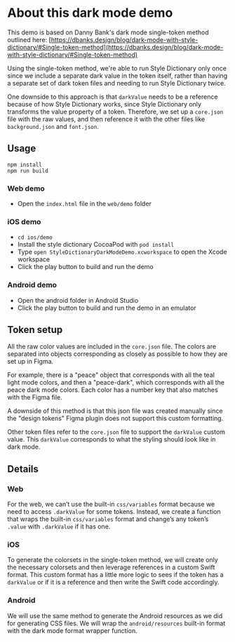 # About this dark mode demo

This demo is based on Danny Bank's dark mode single-token method outlined here: [https://dbanks.design/blog/dark-mode-with-style-dictionary/#Single-token-method](https://dbanks.design/blog/dark-mode-with-style-dictionary/#Single-token-method)

Using the single-token method, we're able to run Style Dictionary only once since we include a separate dark value in the token itself, rather than having a separate set of dark token files and needing to run Style Dictionary twice.

One downside to this approach is that `darkValue` needs to be a reference because of how Style Dictionary works, since Style Dictionary only transforms the value property of a token. Therefore, we set up a `core.json` file with the raw values, and then reference it with the other files like `background.json` and `font.json`.

## Usage
```
npm install
npm run build
```

### Web demo
- Open the `index.html` file in the `web/demo` folder

### iOS demo
- `cd ios/demo`
- Install the style dictionary CocoaPod with `pod install`
- Type `open StyleDictionaryDarkModeDemo.xcworkspace` to open the Xcode workspace
- Click the play button to build and run the demo

### Android demo
- Open the android folder in Android Studio
- Click the play button to build and run the demo in an emulator

## Token setup
All the raw color values are included in the `core.json` file. The colors are separated into objects corresponding as closely as possible to how they are set up in Figma.

For example, there is a "peace" object that corresponds with all the teal light mode colors, and then a "peace-dark", which corresponds with all the peace dark mode colors. Each color has a number key that also matches with the Figma file.

A downside of this method is that this json file was created manually since the "design tokens" Figma plugin does not support this custom formatting.

Other token files refer to the `core.json` file to support the `darkValue` custom value. This `darkValue` corresponds to what the styling should look like in dark mode.

## Details

### Web
For the web, we can’t use the built-in `css/variables` format because we need to access `.darkValue` for some tokens. Instead, we create a function that wraps the built-in `css/variables` format and change’s any token’s `.value` with `.darkValue` if it has one.

### iOS
To generate the colorsets in the single-token method, we will create only the necessary colorsets and then leverage references in a custom Swift format. This custom format has a little more logic to sees if the token has a `darkValue` or if it is a reference and then write the Swift code accordingly.

### Android
We will use the same method to generate the Android resources as we did for generating CSS files. We will wrap the `android/resources` built-in format with the dark mode format wrapper function.